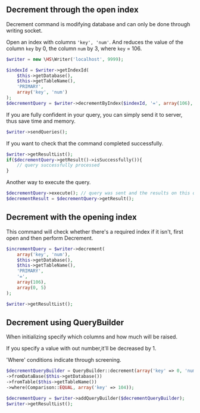 Decrement through the open index
------------
Decrement command is modifying database and can only be done through writing socket.

Open an index with columns `'key', 'num'`. And reduces the value of the column `key` by 0, the column `num` by 3, where `key` = 106.

```php
$writer = new \HS\Writer('localhost', 9999);

$indexId = $writer->getIndexId(
    $this->getDatabase(),
    $this->getTableName(),
    'PRIMARY',
    array('key', 'num')
);
$decrementQuery = $writer->decrementByIndex($indexId, '=', array(106), array(0, 3));
```

If you are fully confident in your query, you can simply send it to server, thus save time and memory.

```php
$writer->sendQueries();
```

If you want to check that the command completed successfully.

```php
$writer->getResultList();
if($decrementQuery->getResult()->isSuccessfully()){
    // query successfully processed
}
```

Another way to execute the query.
```php
$decrementQuery->execute(); // query was sent and the results on this query and all from the queue were parsed
$decrementResult = $decrementQuery->getResult();
```

Decrement with the opening index
------------
This command will check whether there's a required index if it isn't, first open and then perform Decrement.

```php
$incrementQuery = $writer->decrement(
    array('key', 'num'),
    $this->getDatabase(),
    $this->getTableName(),
    'PRIMARY',
    '=',
    array(106),
    array(0, 5)
);

$writer->getResultList();
```

Decrement using QueryBuilder
------------
When initializing specify which columns and how much will be raised.

If you specify a value with out number,it'll be decreased by 1.

'Where' conditions indicate through screening.

```php
$decrementQueryBuilder = QueryBuilder::decrement(array('key' => 0, 'num'))
->fromDataBase($this->getDatabase())
->fromTable($this->getTableName())
->where(Comparison::EQUAL, array('key' => 104));

$decrementQuery = $writer->addQueryBuilder($decrementQueryBuilder);
$writer->getResultList();
```